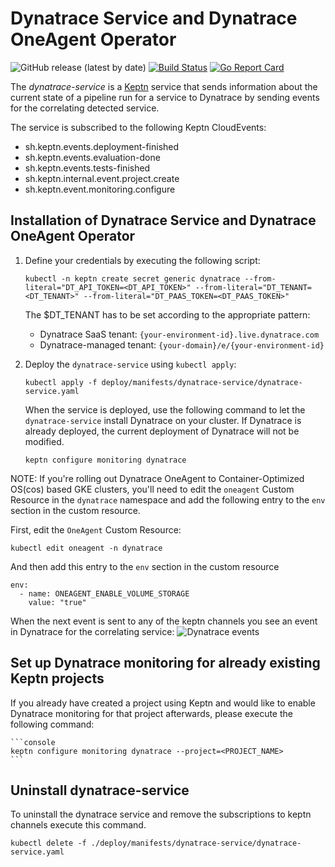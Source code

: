 # Dynatrace Service and Dynatrace OneAgent Operator
![GitHub release (latest by date)](https://img.shields.io/github/v/release/keptn-contrib/dynatrace-service)
[![Build Status](https://travis-ci.org/keptn-contrib/dynatrace-service.svg?branch=master)](https://travis-ci.org/keptn-contrib/dynatrace-service)
[![Go Report Card](https://goreportcard.com/badge/github.com/keptn-contrib/dynatrace-service)](https://goreportcard.com/report/github.com/keptn-contrib/dynatrace-service)

The *dynatrace-service* is a [Keptn](https://keptn.sh) service that sends information about the current state of a 
 pipeline run for a service to Dynatrace by sending events for the correlating detected service. 
 
The service is subscribed to the following Keptn CloudEvents:

- sh.keptn.events.deployment-finished
- sh.keptn.events.evaluation-done
- sh.keptn.events.tests-finished
- sh.keptn.internal.event.project.create
- sh.keptn.event.monitoring.configure

## Installation of Dynatrace Service and Dynatrace OneAgent Operator

1. Define your credentials by executing the following script:
    ```console
    kubectl -n keptn create secret generic dynatrace --from-literal="DT_API_TOKEN=<DT_API_TOKEN>" --from-literal="DT_TENANT=<DT_TENANT>" --from-literal="DT_PAAS_TOKEN=<DT_PAAS_TOKEN>"
    ```
    The $DT_TENANT has to be set according to the appropriate pattern:
    - Dynatrace SaaS tenant: `{your-environment-id}.live.dynatrace.com`
    - Dynatrace-managed tenant: `{your-domain}/e/{your-environment-id}`

1. Deploy the `dynatrace-service` using `kubectl apply`:

    ```console
    kubectl apply -f deploy/manifests/dynatrace-service/dynatrace-service.yaml
    ```
   
    When the service is deployed, use the following command to let the `dynatrace-service` install Dynatrace on your cluster. If Dynatrace is already deployed, the current deployment of Dynatrace will not be modified.

    ```console
    keptn configure monitoring dynatrace
    ```
   
 NOTE: If you're rolling out Dynatrace OneAgent to Container-Optimized OS(cos) based GKE clusters, you'll need to edit the `oneagent` Custom Resource in the `dynatrace` namespace and 
 add the following entry to the `env` section in the custom resource.
 
 First, edit the `OneAgent` Custom Resource:
  ```console
  kubectl edit oneagent -n dynatrace
  ```
 And then add this entry to the `env` section in the custom resource
 
  ```console
  env:
    - name: ONEAGENT_ENABLE_VOLUME_STORAGE
      value: "true"
  ```

  When the next event is sent to any of the keptn channels you see an event in Dynatrace for the correlating service:
![Dynatrace events](https://raw.githubusercontent.com/keptn-contrib/dynatrace-service/release-0.6.0/assets/events.png?raw=true "Dynatrace Events")

## Set up Dynatrace monitoring for already existing Keptn projects

If you already have created a project using Keptn and would like to enable Dynatrace monitoring for that project afterwards, please execute the following command:

    ```console
    keptn configure monitoring dynatrace --project=<PROJECT_NAME>
    ```

## Uninstall dynatrace-service

To uninstall the dynatrace service and remove the subscriptions to keptn channels execute this command.

```console
kubectl delete -f ./deploy/manifests/dynatrace-service/dynatrace-service.yaml
```
